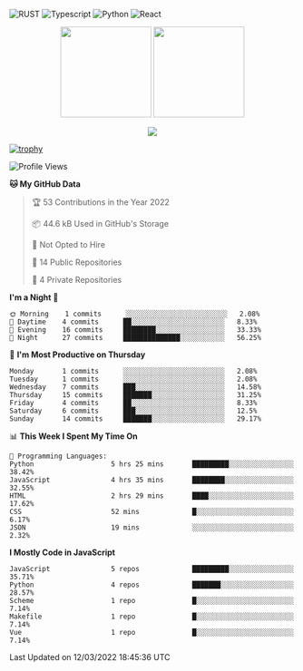 ![RUST](https://img.shields.io/badge/-Rust-141414?style=flat&logo=rust)
![Typescript](https://img.shields.io/badge/-Typescript-141414?style=flat&logo=typescript)
![Python](https://img.shields.io/badge/-Python-141414?style=flat&logo=python)
![React](https://img.shields.io/badge/-React-141414?style=flat&logo=react)

<p align="center">
  <img height="160" src="https://github-readme-stats.vercel.app/api/top-langs/?username=k4zam1&theme=dracula&hide=html,css,dockerfile,shell,ejs,stylus,javascript&count_private=true&show_icons=true&hide_border=true&layout=compact"/>
  <img height="160" src="https://github-readme-stats.vercel.app/api?username=k4zam1&count_private=true&show_icons=true&theme=dracula&include_all_commits=true&hide_border=true"/>
</p>
<p align="center">
<img src="https://activity-graph.herokuapp.com/graph?username=k4zam1&theme=dracula"/>
</p>

[![trophy](https://github-profile-trophy.vercel.app/?username=k4zam1)](https://github.com/ryo-ma/github-profile-trophy)

<!--START_SECTION:waka-->
![Profile Views](http://img.shields.io/badge/Profile%20Views-21-blue)

**🐱 My GitHub Data** 

> 🏆 53 Contributions in the Year 2022
 > 
> 📦 44.6 kB Used in GitHub's Storage 
 > 
> 🚫 Not Opted to Hire
 > 
> 📜 14 Public Repositories 
 > 
> 🔑 4 Private Repositories  
 > 
**I'm a Night 🦉** 

```text
🌞 Morning    1 commits      ░░░░░░░░░░░░░░░░░░░░░░░░░   2.08% 
🌆 Daytime    4 commits      ██░░░░░░░░░░░░░░░░░░░░░░░   8.33% 
🌃 Evening    16 commits     ████████░░░░░░░░░░░░░░░░░   33.33% 
🌙 Night      27 commits     ██████████████░░░░░░░░░░░   56.25%

```
📅 **I'm Most Productive on Thursday** 

```text
Monday       1 commits      ░░░░░░░░░░░░░░░░░░░░░░░░░   2.08% 
Tuesday      1 commits      ░░░░░░░░░░░░░░░░░░░░░░░░░   2.08% 
Wednesday    7 commits      ███░░░░░░░░░░░░░░░░░░░░░░   14.58% 
Thursday     15 commits     ███████░░░░░░░░░░░░░░░░░░   31.25% 
Friday       4 commits      ██░░░░░░░░░░░░░░░░░░░░░░░   8.33% 
Saturday     6 commits      ███░░░░░░░░░░░░░░░░░░░░░░   12.5% 
Sunday       14 commits     ███████░░░░░░░░░░░░░░░░░░   29.17%

```


📊 **This Week I Spent My Time On** 

```text
💬 Programming Languages: 
Python                   5 hrs 25 mins       █████████░░░░░░░░░░░░░░░░   38.42% 
JavaScript               4 hrs 35 mins       ████████░░░░░░░░░░░░░░░░░   32.55% 
HTML                     2 hrs 29 mins       ████░░░░░░░░░░░░░░░░░░░░░   17.62% 
CSS                      52 mins             █░░░░░░░░░░░░░░░░░░░░░░░░   6.17% 
JSON                     19 mins             ░░░░░░░░░░░░░░░░░░░░░░░░░   2.32%

```

**I Mostly Code in JavaScript** 

```text
JavaScript               5 repos             █████████░░░░░░░░░░░░░░░░   35.71% 
Python                   4 repos             ███████░░░░░░░░░░░░░░░░░░   28.57% 
Scheme                   1 repo              █░░░░░░░░░░░░░░░░░░░░░░░░   7.14% 
Makefile                 1 repo              █░░░░░░░░░░░░░░░░░░░░░░░░   7.14% 
Vue                      1 repo              █░░░░░░░░░░░░░░░░░░░░░░░░   7.14%

```



 Last Updated on 12/03/2022 18:45:36 UTC
<!--END_SECTION:waka-->
